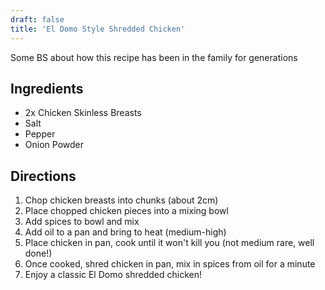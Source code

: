 ```yaml
---
draft: false
title: 'El Domo Style Shredded Chicken'
---
```


Some BS about how this recipe has been in the family for generations

## Ingredients

- 2x Chicken Skinless Breasts
- Salt
- Pepper
- Onion Powder

## Directions

1. Chop chicken breasts into chunks (about 2cm)
2. Place chopped chicken pieces into a mixing bowl
3. Add spices to bowl and mix
4. Add oil to a pan and bring to heat (medium-high)
5. Place chicken in pan, cook until it won't kill you (not medium rare, well done!)
6. Once cooked, shred chicken in pan, mix in spices from oil for a minute
7. Enjoy a classic El Domo shredded chicken!
